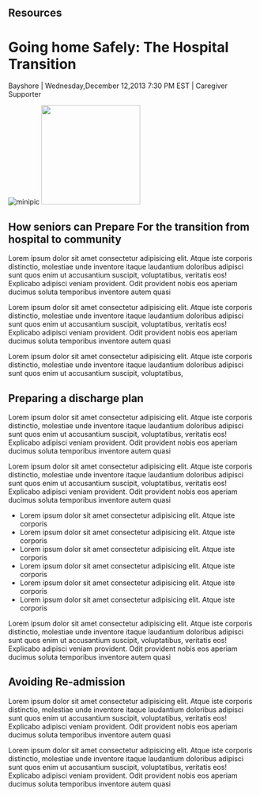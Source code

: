 Resources
---------

Going home Safely: The Hospital Transition
==========================================

Bayshore | Wednesday,December 12,2013 7:30 PM EST | Caregiver Supporter

![minipic](assets/images/personal-care-service.jpg)
<img style="width:200px" src="https://www.cnet.com/a/img/resize/178ed3a182057f3c03fa6f53b31c51e2026f353e/hub/2012/09/12/d7cae71d-f0e5-11e2-8c7c-d4ae52e62bcc/photo_full_1.jpg?auto=webp&width=1200" class="img-fluid mt-4">

## How seniors can Prepare For the transition from hospital to community

Lorem ipsum dolor sit amet consectetur adipisicing elit. Atque iste corporis distinctio, molestiae unde inventore itaque laudantium doloribus adipisci sunt quos enim ut accusantium suscipit, voluptatibus, veritatis eos! Explicabo adipisci veniam provident. Odit provident nobis eos aperiam ducimus soluta temporibus inventore autem quasi

Lorem ipsum dolor sit amet consectetur adipisicing elit. Atque iste corporis distinctio, molestiae unde inventore itaque laudantium doloribus adipisci sunt quos enim ut accusantium suscipit, voluptatibus, veritatis eos! Explicabo adipisci veniam provident. Odit provident nobis eos aperiam ducimus soluta temporibus inventore autem quasi

Lorem ipsum dolor sit amet consectetur adipisicing elit. Atque iste corporis distinctio, molestiae unde inventore itaque laudantium doloribus adipisci sunt quos enim ut accusantium suscipit, voluptatibus,

## Preparing a discharge plan

Lorem ipsum dolor sit amet consectetur adipisicing elit. Atque iste corporis distinctio, molestiae unde inventore itaque laudantium doloribus adipisci sunt quos enim ut accusantium suscipit, voluptatibus, veritatis eos! Explicabo adipisci veniam provident. Odit provident nobis eos aperiam ducimus soluta temporibus inventore autem quasi

Lorem ipsum dolor sit amet consectetur adipisicing elit. Atque iste corporis distinctio, molestiae unde inventore itaque laudantium doloribus adipisci sunt quos enim ut accusantium suscipit, voluptatibus, veritatis eos! Explicabo adipisci veniam provident. Odit provident nobis eos aperiam ducimus soluta temporibus inventore autem quasi

*   Lorem ipsum dolor sit amet consectetur adipisicing elit. Atque iste corporis
*   Lorem ipsum dolor sit amet consectetur adipisicing elit. Atque iste corporis
*   Lorem ipsum dolor sit amet consectetur adipisicing elit. Atque iste corporis
*   Lorem ipsum dolor sit amet consectetur adipisicing elit. Atque iste corporis
*   Lorem ipsum dolor sit amet consectetur adipisicing elit. Atque iste corporis
*   Lorem ipsum dolor sit amet consectetur adipisicing elit. Atque iste corporis

Lorem ipsum dolor sit amet consectetur adipisicing elit. Atque iste corporis distinctio, molestiae unde inventore itaque laudantium doloribus adipisci sunt quos enim ut accusantium suscipit, voluptatibus, veritatis eos! Explicabo adipisci veniam provident. Odit provident nobis eos aperiam ducimus soluta temporibus inventore autem quasi

## Avoiding Re-admission

Lorem ipsum dolor sit amet consectetur adipisicing elit. Atque iste corporis distinctio, molestiae unde inventore itaque laudantium doloribus adipisci sunt quos enim ut accusantium suscipit, voluptatibus, veritatis eos! Explicabo adipisci veniam provident. Odit provident nobis eos aperiam ducimus soluta temporibus inventore autem quasi

Lorem ipsum dolor sit amet consectetur adipisicing elit. Atque iste corporis distinctio, molestiae unde inventore itaque laudantium doloribus adipisci sunt quos enim ut accusantium suscipit, voluptatibus, veritatis eos! Explicabo adipisci veniam provident. Odit provident nobis eos aperiam ducimus soluta temporibus inventore autem quasi
